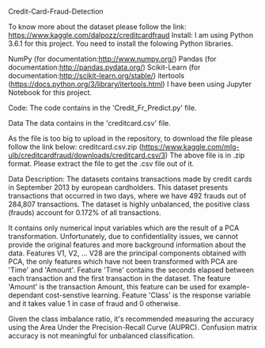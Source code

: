 Credit-Card-Fraud-Detection

To know more about the dataset please follow the link: https://www.kaggle.com/dalpozz/creditcardfraud
Install:
I am using Python 3.6.1 for this project. You need to install the folowing Python libraries.

NumPy (for documentation:http://www.numpy.org/)
Pandas (for documentation:http://pandas.pydata.org/)
Scikit-Learn (for documentation:http://scikit-learn.org/stable/)
itertools (https://docs.python.org/3/library/itertools.html)
I have been using Jupyter Notebook for this project.

Code:
The code contains in the 'Credit_Fr_Predict.py' file.

Data
The data contains in the 'creditcard.csv' file.

As the file is too big to upload in the repository, to download the file please follow the link below:
creditcard.csv.zip (https://www.kaggle.com/mlg-ulb/creditcardfraud/downloads/creditcard.csv/3)
The above file is in .zip format. Please extract the file to get the .csv file out of it.

Data Description:
The datasets contains transactions made by credit cards in September 2013 by european cardholders. This dataset presents transactions that occurred in two days, where we have 492 frauds out of 284,807 transactions. The dataset is highly unbalanced, the positive class (frauds) account for 0.172% of all transactions.

It contains only numerical input variables which are the result of a PCA transformation. Unfortunately, due to confidentiality issues, we cannot provide the original features and more background information about the data. Features V1, V2, ... V28 are the principal components obtained with PCA, the only features which have not been transformed with PCA are 'Time' and 'Amount'. Feature 'Time' contains the seconds elapsed between each transaction and the first transaction in the dataset. The feature 'Amount' is the transaction Amount, this feature can be used for example-dependant cost-senstive learning. Feature 'Class' is the response variable and it takes value 1 in case of fraud and 0 otherwise.

Given the class imbalance ratio, it's recommended measuring the accuracy using the Area Under the Precision-Recall Curve (AUPRC). Confusion matrix accuracy is not meaningful for unbalanced classification.


